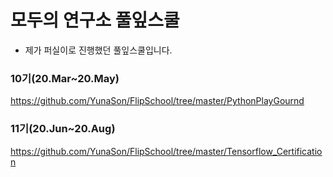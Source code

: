 # 모두의 연구소 풀잎스쿨
- 제가 퍼실이로 진행했던 풀잎스쿨입니다. 

### 10기(20.Mar~20.May)
https://github.com/YunaSon/FlipSchool/tree/master/PythonPlayGournd


### 11기(20.Jun~20.Aug)
https://github.com/YunaSon/FlipSchool/tree/master/Tensorflow_Certification
